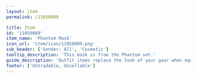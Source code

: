 ```yaml
---
layout: item
permalink: /11050009

title: Item
id: '11050009'
item_name: 'Phantom Mask'
icon_url: 'item/icon/11050009.png'
sub_header: ['Gender: All', 'Cosmetic']
tooltip_description: 'This mask is from the Phantom set.'
guide_description: 'Outfit items replace the look of your gear when equipped.'
footer: ['Untradable, Unsellable']
---
```

